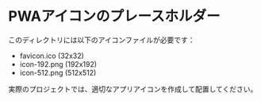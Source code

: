 # PWAアイコンのプレースホルダー

このディレクトリには以下のアイコンファイルが必要です：

- favicon.ico (32x32)
- icon-192.png (192x192)
- icon-512.png (512x512)

実際のプロジェクトでは、適切なアプリアイコンを作成して配置してください。
